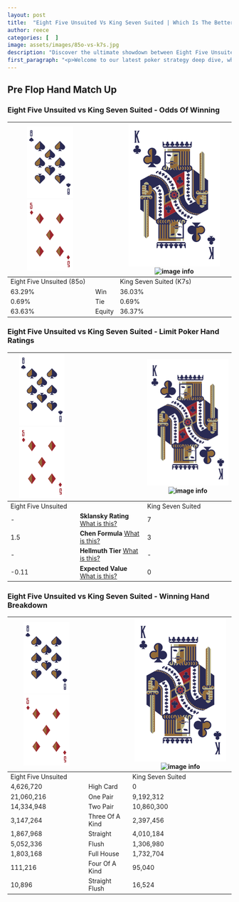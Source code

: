```yaml
---
layout: post
title:  "Eight Five Unsuited Vs King Seven Suited | Which Is The Better Hand In Poker? A Complete Guide"
author: reece
categories: [  ]
image: assets/images/85o-vs-k7s.jpg
description: "Discover the ultimate showdown between Eight Five Unsuited and King Seven Suited in poker! Uncover the odds, strategies, and scenarios where one hand triumphs over the other. Get ready to up your poker game with this thrilling analysis."
first_paragraph: "<p>Welcome to our latest poker strategy deep dive, where we're pitting two distinct hands against each other in a high-stakes showdown: Eight Five Unsuited vs King Seven Suited.</p><p>In the dynamic world of poker, every decision counts, and knowing which hand holds the upper hand is key to your success at the table.</p><p>In this article, we'll dissect these two hands, explore the scenarios where one dominates the other, and equip you with the knowledge to make strategic choices that can tip the odds in your favor.</p><p>Get ready to unravel the intriguing dynamics of these poker hands and elevate your game to new heights.</p>"
---
```




[comment]: # (sp0)

## Pre Flop Hand Match Up

<div class="table hand-ratings" markdown="1"> 



### Eight Five Unsuited vs King Seven Suited - Odds Of Winning


    
| ![image info](assets/images/hand1/8.png) ![image info](assets/images/hand1/5o.png) |  | ![image info](assets/images/hand2/K.png) ![image info](assets/images/hand2/7s.png) |
| -------- | -------- | -------- |
| Eight Five Unsuited (85o) |  | King Seven Suited (K7s) |
| 63.29% | Win | 36.03% |
| 0.69% | Tie | 0.69% |
| 63.63% | Equity | 36.37% |




[comment]: # (sp1)



### Eight Five Unsuited vs King Seven Suited - Limit Poker Hand Ratings


    
| ![image info](assets/images/hand1/8.png) ![image info](assets/images/hand1/5o.png) |  | ![image info](assets/images/hand2/K.png) ![image info](assets/images/hand2/7s.png) |
| -------- | -------- | -------- |
| Eight Five Unsuited |  | King Seven Suited |
| - | **Sklansky Rating** [What is this?](/sklansky-rating-explained) | 7 |
| 1.5 | **Chen Formula** [What is this?](/chen-formula-explained) | 3 |
| - | **Hellmuth Tier** [What is this?](/Hellmuth-tier-explained) | - |
| -0.11 | **Expected Value** [What is this?](/expected-value-explained) | 0 |




[comment]: # (sp2)



### Eight Five Unsuited vs King Seven Suited - Winning Hand Breakdown


    
| ![image info](assets/images/hand1/8.png) ![image info](assets/images/hand1/5o.png) |  | ![image info](assets/images/hand2/K.png) ![image info](assets/images/hand2/7s.png) |
| -------- | -------- | -------- |
| Eight Five Unsuited |  | King Seven Suited |
| 4,626,720 | High Card | 0 |
| 21,060,216 | One Pair | 9,192,312 |
| 14,334,948 | Two Pair | 10,860,300 |
| 3,147,264 | Three Of A Kind | 2,397,456 |
| 1,867,968 | Straight | 4,010,184 |
| 5,052,336 | Flush | 1,306,980 |
| 1,803,168 | Full House | 1,732,704 |
| 111,216 | Four Of A Kind | 95,040 |
| 10,896 | Straight Flush | 16,524 |




[comment]: # (sp3)



</div>

[comment]: # (sp4)



[comment]: # (sp5)

